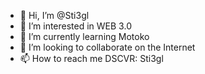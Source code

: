 - 👋 Hi, I’m @Sti3gl
- 👀 I’m interested in WEB 3.0
- 🌱 I’m currently learning Motoko
- 💞️ I’m looking to collaborate on the Internet 
- 📫 How to reach me DSCVR: Sti3gl

<!---
Sti3gl/Sti3gl is a ✨ special ✨ repository because its `README.md` (this file) appears on your GitHub profile.
You can click the Preview link to take a look at your changes.
--->
